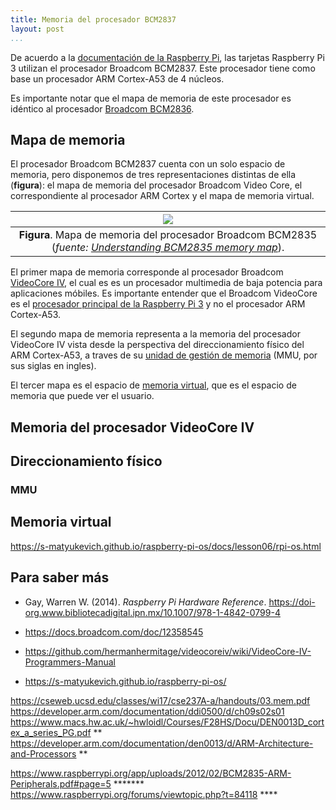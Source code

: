 ```yaml
---
title: Memoria del procesador BCM2837
layout: post
...
```


De acuerdo a la [documentación de la Raspberry Pi](), las tarjetas Raspberry Pi
3 utilizan el procesador Broadcom BCM2837. Este procesador tiene como base un
procesador ARM Cortex-A53 de 4 núcleos.

Es importante notar que el mapa de memoria de este procesador es idéntico al
procesador [Broadcom BCM2836](https://datasheets.raspberrypi.org/bcm2836/bcm2836-peripherals.pdf).

## Mapa de memoria

El procesador Broadcom BCM2837 cuenta con un solo espacio de memoria, pero
disponemos de tres representaciones distintas de ella (**figura**): el mapa de
memoria del procesador Broadcom Video Core, el correspondiente al procesador ARM
Cortex y el mapa de memoria virtual.

| ![](https://i.stack.imgur.com/Js3yh.png) |
|:---:|
| **Figura**. Mapa de memoria del procesador Broadcom BCM2835 (*fuente: [Understanding BCM2835 memory map](https://www.raspberrypi.org/forums/viewtopic.php?t=262747)*). |

El primer mapa de memoria corresponde al procesador Broadcom
[VideoCore IV](https://en.wikipedia.org/wiki/VideoCore), el cual es es un
procesador multimedia de baja potencia para aplicaciones móbiles.
Es importante entender que el Broadcom VideoCore es el [procesador principal de
la Raspberry Pi
3](https://www.raspberrypi.org/forums/viewtopic.php?t=84118#p595463) y no el
procesador ARM Cortex-A53.

El segundo mapa de memoria representa a la memoria del procesador VideoCore IV
vista desde la perspectiva del direccionamiento físico del ARM Cortex-A53, a
traves de su [unidad de gestión de
memoria](https://es.wikipedia.org/wiki/Unidad_de_gesti%C3%B3n_de_memoria) (MMU,
por sus siglas en ingles).

El tercer mapa es el espacio de [memoria
virtual](https://es.wikipedia.org/wiki/Memoria_virtual), que es el espacio de
memoria que puede ver el usuario.

## Memoria del procesador VideoCore IV


## Direccionamiento físico


### MMU


## Memoria virtual

https://s-matyukevich.github.io/raspberry-pi-os/docs/lesson06/rpi-os.html

## Para saber más

* Gay, Warren W. (2014). *Raspberry Pi Hardware Reference*.
  https://doi-org.www.bibliotecadigital.ipn.mx/10.1007/978-1-4842-0799-4

* https://docs.broadcom.com/doc/12358545

* https://github.com/hermanhermitage/videocoreiv/wiki/VideoCore-IV-Programmers-Manual

* https://s-matyukevich.github.io/raspberry-pi-os/


https://cseweb.ucsd.edu/classes/wi17/cse237A-a/handouts/03.mem.pdf
https://developer.arm.com/documentation/ddi0500/d/ch09s02s01
https://www.macs.hw.ac.uk/~hwloidl/Courses/F28HS/Docu/DEN0013D_cortex_a_series_PG.pdf **
https://developer.arm.com/documentation/den0013/d/ARM-Architecture-and-Processors **

https://www.raspberrypi.org/app/uploads/2012/02/BCM2835-ARM-Peripherals.pdf#page=5 *******
https://www.raspberrypi.org/forums/viewtopic.php?t=84118 ****
